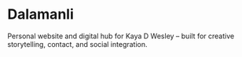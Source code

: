 # Dalamanli
Personal website and digital hub for Kaya D Wesley – built for creative storytelling, contact, and social integration.
